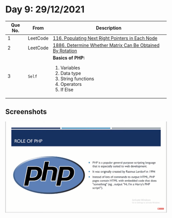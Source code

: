 # Day 9: 29/12/2021

| Que No. | From | Description |
| --- | --- | --- |
| 1 | LeetCode | [116. Populating Next Right Pointers in Each Node](https://leetcode.com/problems/populating-next-right-pointers-in-each-node/) |
| 2 | LeetCode | [1886. Determine Whether Matrix Can Be Obtained By Rotation](https://leetcode.com/problems/determine-whether-matrix-can-be-obtained-by-rotation/) |
| 3 | `Self` | <strong>Basics of PHP:</strong> </br> <ol> <li> Variables </li> <li> Data type </li> <li> String functions </li> <li> Operators </li> <li> If Else </li> </ol> |

## Screenshots

![App Screenshot](https://github.com/Yashrajsingh2001/365DaysOfCode/blob/main/img/php_role.jpg)
